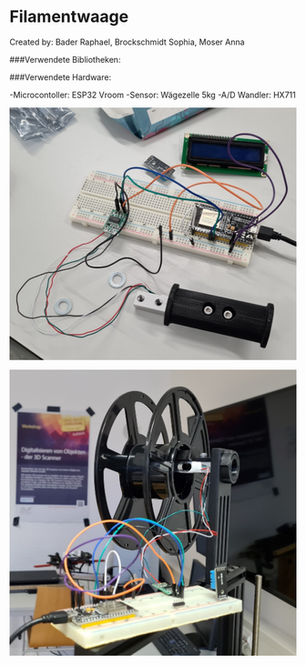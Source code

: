 # Filamentwaage

Created by: Bader Raphael, Brockschmidt Sophia, Moser Anna

###Verwendete Bibliotheken:

###Verwendete Hardware: 

-Microcontoller: ESP32 Vroom
-Sensor: Wägezelle 5kg
-A/D Wandler: HX711

![alt text](https://github.com/raphi2/Filamentwaage/blob/master/Fotos/Steckbrett.jpg?raw=true)

![alt text](https://github.com/raphi2/Filamentwaage/blob/master/Fotos/Foto_1.jpg?raw=true)
